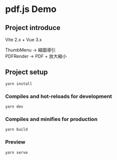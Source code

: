 # pdf.js Demo 

## Project introduce
Vite 2.x + Vue 3.x  
  
ThumbMenu -> 縮圖導引  
PDFRender -> PDF + 放大縮小

## Project setup
```
yarn install
```

### Compiles and hot-reloads for development
```
yarn dev
```

### Compiles and minifies for production
```
yarn build
```

### Preview
```
yarn serve 
```
